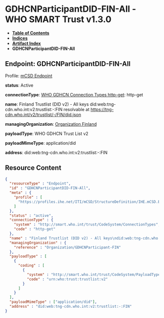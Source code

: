 # GDHCNParticipantDID-FIN-All - WHO SMART Trust v1.3.0

* [**Table of Contents**](toc.md)
* [**Indices**](indices.md)
* [**Artifact Index**](artifacts.md)
* **GDHCNParticipantDID-FIN-All**

## Endpoint: GDHCNParticipantDID-FIN-All

Profile: [mCSD Endpoint](https://profiles.ihe.net/ITI/mCSD/4.0.0/StructureDefinition-IHE.mCSD.Endpoint.html)

**status**: Active

**connectionType**: [WHO GDHCN Connection Types http-get](CodeSystem-ConnectionTypes.md#ConnectionTypes-http-get): http-get

**name**: Finland Trustlist (DID v2) - All keys did:web:tng-cdn.who.int:v2:trustlist:-:FIN resolvable at https://tng-cdn.who.int/v2/trustlist/-/FIN/did.json

**managingOrganization**: [Organization Finland](Organization-GDHCNParticipant-FIN.md)

**payloadType**: WHO GDHCN Trust List v2

**payloadMimeType**: application/did

**address**: did:web:tng-cdn.who.int:v2:trustlist:-:FIN



## Resource Content

```json
{
  "resourceType" : "Endpoint",
  "id" : "GDHCNParticipantDID-FIN-All",
  "meta" : {
    "profile" : [
      "https://profiles.ihe.net/ITI/mCSD/StructureDefinition/IHE.mCSD.Endpoint"
    ]
  },
  "status" : "active",
  "connectionType" : {
    "system" : "http://smart.who.int/trust/CodeSystem/ConnectionTypes",
    "code" : "http-get"
  },
  "name" : "Finland Trustlist (DID v2) - All keys\ndid:web:tng-cdn.who.int:v2:trustlist:-:FIN\nresolvable at https://tng-cdn.who.int/v2/trustlist/-/FIN/did.json",
  "managingOrganization" : {
    "reference" : "Organization/GDHCNParticipant-FIN"
  },
  "payloadType" : [
    {
      "coding" : [
        {
          "system" : "http://smart.who.int/trust/CodeSystem/PayloadTypes",
          "code" : "urn:who:trust:trustlist:v2"
        }
      ]
    }
  ],
  "payloadMimeType" : ["application/did"],
  "address" : "did:web:tng-cdn.who.int:v2:trustlist:-:FIN"
}

```
